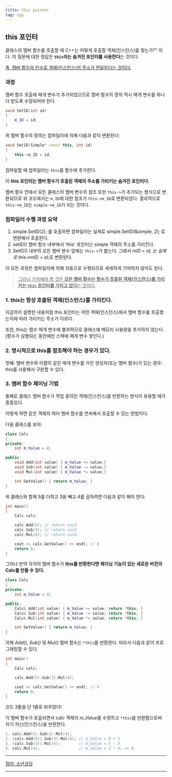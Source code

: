 ```yaml
---
title: this pointer
tag: cpp
---
```




##  this 포인터

클래스의 멤버 함수를 호출할 때 C++는 어떻게 호출할 객체(인스턴스)를 찾는가?" 이다. 이 질문에 대한 정답은 **`this`라는 숨겨진 포인터를 사용한다**는 것이다.

<u>즉, 멤버 함수의 인수로 객체(인스턴스)의 주소가 전달된다는 것이다.</u>



### 과정

멤버 함수 호출에 매개 변수가 추가되었으므로 멤버 함수의 정의 역시 매개 변수를 하나 더 받도록 수정되어야 한다.

```cpp
void SetID(int id)
{
    m_ID = id;
}
```

위 멤버 함수의 정의는 컴파일러에 의해 다음과 같이 변환된다:

```cpp
void SetID(Simple* const this, int id)
{
    this->m_ID = id;
}
```

컴파일할 때 컴파일러는 `this`를 함수에 추가한다. 

이 **this 포인터는 멤버 함수가 호출된 객체의 주소를 가리키는 숨겨진 포인터다.**

멤버 함수 안에서 모든 클래스의 멤버 변수의 참조 또한 `this->`가 추가되는 형식으로 변환되므로 위 코드에서는 `m_ID`에 대한 참조가 `this->m_ID`로 변환되었다. 결과적으로 `this->m_ID`는 `simple->m_ID`가 되는 것이다.



### 컴파일러 수행 과정 요약

1. simple.SetID(2); 를 호출하면 컴파일러는 실제로 simple.SetID(&simple, 2); 로 변환해서 호출한다.
2. setID() 멤버 함수 내부에서 'this' 포인터는 simple 객체의 주소를 가리킨다.
3. SetID() 내부의 모든 멤버 변수 앞에는 `this->`가 붙는다. 그래서 m*ID = id; 는 실제로 this->m*ID = id;로 변환된다.

이 모든 과정은 컴파일러에 의해 자동으로 수행되므로 세세하게 기억하지 않아도 된다.

 ><u>그러나 기억해야 할 것은 **모든 멤버 함수는 함수가 호출된 객체(인스턴스)를 가리키는 `this` 포인터를 가지고 있다**는 것이다</u>.



###  1. this는 항상 호출된 객체(인스턴스)를 가리킨다.

지금까지 설명한 내용처럼 this 포인터는 어떤 객체(인스턴스)에서 멤버 함수를 호출했는지에 따라 가리키는 주소가 다르다.

또한, this는 함수 매개 변수에 불과하므로 클래스에 메모리 사용량을 추가하지 않는다. (함수가 실행되는 동안에만 스택에 매개 변수 쌓인다.)



### 2. 명시적으로 this를 참조해야 하는 경우가 있다.

첫째: 멤버 변수와 이름이 같은 매개 변수를 가진 생성자(또는 멤버 함수)가 있는 경우: this를 사용해서 구분할 수 있다.



### 3. 멤버 함수 체이닝 기법

둘째로 클래스 멤버 함수가 작업 중이던 객체(인스턴스)를 반환하는 방식이 유용할 때가 종종있다. 

이렇게 하면 같은 객체의 여러 멤버 함수를 연속해서 호출할 수 있는 방법이다.

다음 클래스를 보자:

```cpp
class Calc
{
private:
    int m_Value = 0;

public:
    void Add(int value) { m_Value += value;}
    void Sub(int value) { m_Value -= value;}
    void Mul(int value) { m_Value *= value;}

    int GetValue() { return m_Value; }
}
```

위 클래스와 함께 5를 더하고 3을 빼고 4를 곱하려면 다음과 같이 해야 한다:

```cpp
int main()
{
    Calc calc;

    calc.Add(5); // return void
    calc.Sub(3); // return void
    calc.Mul(4); // return void

    cout << calc.GetValue() << endl; // 8
    return 0;
}
```

그러나 만약 각각의 멤버 함수가 **this를 반환한다면 체이닝 기능이 있는 새로운 버전의 Calc를 만들 수 있다.**

```cpp
class Calc
{
private:
    int m_Value = 0;

public:
    Calc& Add(int value) { m_Value += value; return *this; }
    Calc& Sub(int value) { m_Value -= value; return *this; }
    Calc& Mul(int value) { m_Value *= value; return *this; }

    int GetValue() { return m_Value; }
}
```

이제 *Add()*, *Sub()* 및 *Mul()* 멤버 함수는 `*this`를 반환한다. 따라서 다음과 같이 프로그래밍할 수 있다.

```cpp
int main()
{
    Calc calc;

    calc.Add(5).Sub(3).Mul(4);

    cout << calc.GetValue() << endl; // 8
    return 0;
}
```

코드 3줄을 단 1줄로 바꾸었다!

각 멤버 함수가 호출되면서 *calc* 객체의 *m_Value*를 수정하고 `*this`를 반환함으로써 자기 자신(인스턴스)을 반환한다.

```cpp
1. calc.Add(5).Sub(3).Mul(4);
2. (calc.Add(5)).Sub(3).Mul(4); // m_Value = 0 + 5
3. (calc.Sub(3)).Mul(4);        // m_Value = 5 - 3
4. calc.Mul(4);                 // m_Value = 2 * 4; => 8
```

----

[정리: 소년코딩](https://boycoding.tistory.com/250?category=1067100)

----